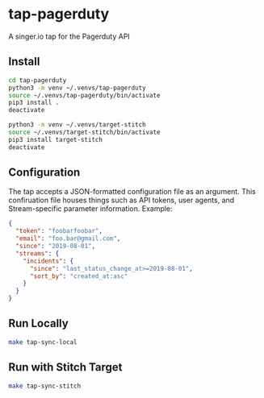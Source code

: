 # tap-pagerduty
A singer.io tap for the Pagerduty API

## Install

```bash
cd tap-pagerduty
python3 -m venv ~/.venvs/tap-pagerduty
source ~/.venvs/tap-pagerduty/bin/activate
pip3 install .
deactivate

python3 -m venv ~/.venvs/target-stitch
source ~/.venvs/target-stitch/bin/activate
pip3 install target-stitch
deactivate
```

## Configuration

The tap accepts a JSON-formatted configuration file as an argument. This confiruation file houses things such as API tokens, user agents, and Stream-specific parameter information. Example:

```json
{
  "token": "foobarfoobar",
  "email": "foo.bar@gmail.com",
  "since": "2019-08-01",
  "streams": {
    "incidents": {
      "since": "last_status_change_at>=2019-08-01",
      "sort_by": "created_at:asc"
    }
  }
}
```

## Run Locally

```bash
make tap-sync-local
```

## Run with Stitch Target

```bash
make tap-sync-stitch
```
